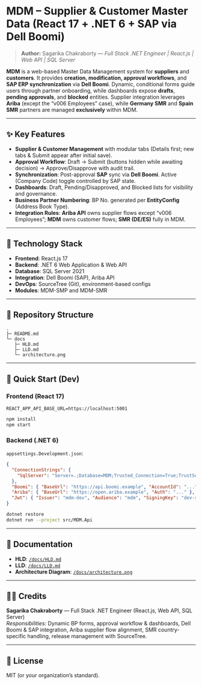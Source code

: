 # MDM – Supplier & Customer Master Data (React 17 + .NET 6 + SAP via Dell Boomi)

> **Author:** Sagarika Chakraborty — *Full Stack .NET Engineer | React.js | Web API | SQL Server*

**MDM** is a web-based Master Data Management system for **suppliers** and **customers**. It provides **creation, modification, approval workflows**, and **SAP ERP synchronization** via **Dell Boomi**. Dynamic, conditional forms guide users through partner onboarding, while dashboards expose **drafts**, **pending approvals**, and **blocked** entities. Supplier integration leverages **Ariba** (except the “v006 Employees” case), while **Germany SMR** and **Spain SMR** partners are managed **exclusively** within MDM.

---

## ✨ Key Features
- **Supplier & Customer Management** with modular tabs (Details first; new tabs & Submit appear after initial save).
- **Approval Workflow**: Draft -> Submit (buttons hidden while awaiting decision) -> Approve/Disapprove with audit trail.
- **Synchronization**: Post-approval **SAP** sync via **Dell Boomi**. Active (Company Code) toggle controlled by SAP state.
- **Dashboards**: Draft, Pending/Disapproved, and Blocked lists for visibility and governance.
- **Business Partner Numbering**: BP No. generated per **EntityConfig** (Address Book Type).
- **Integration Rules**: **Ariba API** owns supplier flows except “v006 Employees”; **MDM** owns customer flows; **SMR (DE/ES)** fully in MDM.

---

## 🧱 Technology Stack
- **Frontend**: React.js 17
- **Backend**: .NET 6 Web Application & Web API
- **Database**: SQL Server 2021
- **Integration**: Dell Boomi (SAP), Ariba API
- **DevOps**: SourceTree (Git), environment-based configs
- **Modules**: MDM-SMP and MDM-SMR

---

## 📁 Repository Structure
```
.
├─ README.md
└─ docs
   ├─ HLD.md
   ├─ LLD.md
   └─ architecture.png
```

---

## 🚀 Quick Start (Dev)

### Frontend (React 17)
```env
REACT_APP_API_BASE_URL=https://localhost:5001
```
```bash
npm install
npm start
```

### Backend (.NET 6)
`appsettings.Development.json`:
```json
{
  "ConnectionStrings": {
    "SqlServer": "Server=.;Database=MDM;Trusted_Connection=True;TrustServerCertificate=True"
  },
  "Boomi": { "BaseUrl": "https://api.boomi.example", "AccountId": "...", "Auth": "..." },
  "Ariba": { "BaseUrl": "https://open.ariba.example", "Auth": "..." },
  "Jwt": { "Issuer": "mdm-dev", "Audience": "mdm", "SigningKey": "dev-secret-local-only" }
}
```
```bash
dotnet restore
dotnet run --project src/MDM.Api
```

---

## 🧭 Documentation
- **HLD**: [`/docs/HLD.md`](docs/HLD.md)
- **LLD**: [`/docs/LLD.md`](docs/LLD.md)
- **Architecture Diagram**: [`/docs/architecture.png`](docs/architecture.png)

---

## 👩‍💻 Credits
**Sagarika Chakraborty** — Full Stack .NET Engineer (React.js, Web API, SQL Server)  
*Responsibilities:* Dynamic BP forms, approval workflow & dashboards, Dell Boomi & SAP integration, Ariba supplier flow alignment, SMR country-specific handling, release management with SourceTree.

---

## 📄 License
MIT (or your organization’s standard).
